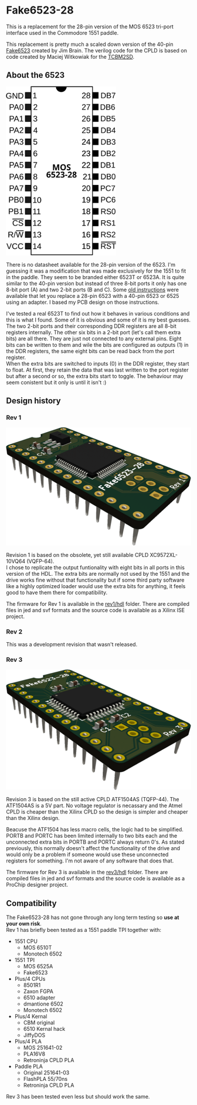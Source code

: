 # Fake6523-28
This is a replacement for the 28-pin version of the MOS 6523 tri-port interface used in the Commodore 1551 paddle.

This replacement is pretty much a scaled down version of the 40-pin [Fake6523](https://github.com/go4retro/Fake6523) created by Jim Brain. 
The verilog code for the CPLD is based on code created by Maciej Witkowiak for the [TCBM2SD](https://github.com/ytmytm/plus4-tcbm2sd).  

## About the 6523
<img src="ref/mos6523-28.svg" alt="pinout" width="300"/>

There is no datasheet available for the 28-pin version of the 6523. I'm guessing it was a modification that was made exclusively for the 1551 to fit in the paddle. They seem to be branded either 6523T or 6523A. 
It is quite similar to the 40-pin version but instead of three 8-bit ports it only has one 8-bit port (A) and two 2-bit ports (B and C). Some [old instructions](ref/1551-tia.gif) were available that let you replace a 28-pin 6523 with a 40-pin 6523 or 6525 using an adapter. I based my PCB design on those instructions.

I've tested a real 6523T to find out how it behaves in various conditions and this is what I found. Some of it is obvious and some of it is my best guesses.  
The two 2-bit ports and their corresponding DDR registers are all 8-bit registers internally. The other six bits in a 2-bit port (let's call them extra bits) are all there. They are just not connected to any external pins.
Eight bits can be written to them and wile the bits are configured as outputs (1) in the DDR registers, the same eight bits can be read back from the port register.  
When the extra bits are switched to inputs (0) in the DDR register, they start to float. At first, they retain the data that was last written to the port register but after a second or so, the extra bits start to toggle. The behaviour may seem conistent but it only is until it isn't :)

## Design history

### Rev 1
<img src="rev1/images/mos6523-28_rev1_top_3d.png" alt="render" width="600"/>

Revision 1 is based on the obsolete, yet still available CPLD XC9572XL-10VQ64 (VQFP-64).  
I chose to replicate the output funtionality with eight bits in all ports in this version of the HDL. The extra bits are normally not used by the 1551 and the drive works fine without that functionality but if some third party software like a highly optimized loader would use the extra bits for anything, it feels good to have them there for compatibility.

The firmware for Rev 1 is available in the [rev1/hdl](rev1/hdl) folder. There are compiled files in jed and svf formats and the source code is available as a Xilinx ISE project.

### Rev 2
This was a development revision that wasn't released.

### Rev 3
<img src="rev3/images/fake6523-28_rev3.png" alt="render" width="600"/>

Revision 3 is based on the still active CPLD ATF1504AS (TQFP-44). 
The ATF1504AS is a 5V part. No voltage regulator is necassary and the Atmel CPLD is cheaper than the Xilinx CPLD so the design is simpler and cheaper than the Xilinx design.
  
Beacuse the ATF1504 has less macro cells, the logic had to be simplified. PORTB and PORTC has been limited internally to two bits each and the unconnected extra bits in PORTB and PORTC always return 0's. As stated previously, this normally doesn't affect the functionality of the drive and would only be a problem if someone would use these unconnected registers for something. I'm not aware of any software that does that.

The firmware for Rev 3 is available in the [rev3/hdl](rev3/hdl) folder. There are compiled files in jed and svf formats and the source code is available as a ProChip designer project.

## Compatibility
The Fake6523-28 has not gone through any long term testing so **use at your own risk**.  
Rev 1 has briefly been tested as a 1551 paddle TPI together with:
* 1551 CPU
    * MOS 6510T
    * Monotech 6502
* 1551 TPI
    * MOS 6525A
    * Fake6523
* Plus/4 CPUs
	* 8501R1
	* Zaxon FGPA
    * 6510 adapter
    * dmantione 6502
    * Monotech 6502
* Plus/4 Kernal
    * CBM original
    * 6510 Kernal hack
    * JiffyDOS
* Plus/4 PLA
    * MOS 251641-02
    * PLA16V8
	* Retroninja CPLD PLA
* Paddle PLA
    * Original 251641-03
    * FlashPLA 55/70ns
	* Retroninja CPLD PLA

Rev 3 has been tested even less but should work the same.
